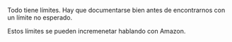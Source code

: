 Todo tiene límites.
Hay que documentarse bien antes de encontrarnos con un límite no esperado.

Estos límites se pueden incremenetar hablando con Amazon.
